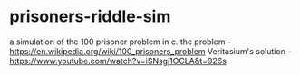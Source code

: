 # prisoners-riddle-sim
 a simulation of the 100 prisoner problem in c.
 the problem - https://en.wikipedia.org/wiki/100_prisoners_problem
 Veritasium's solution - https://www.youtube.com/watch?v=iSNsgj1OCLA&t=926s
